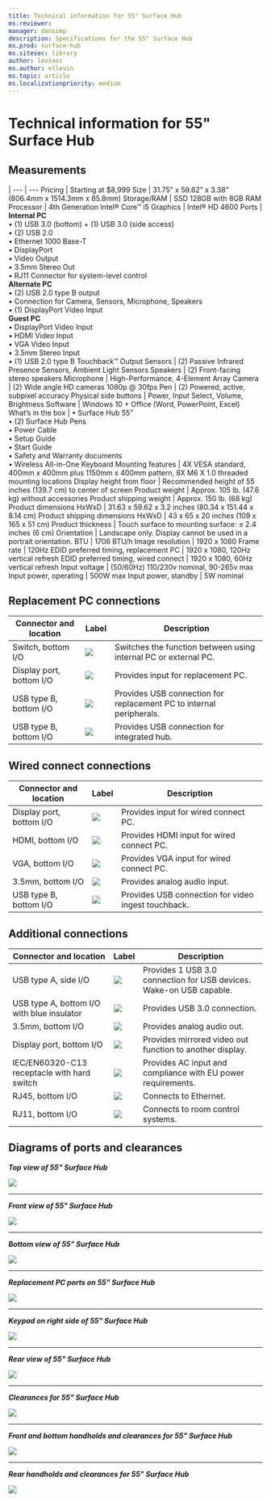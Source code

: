 ```yaml
---
title: Technical information for 55" Surface Hub   
ms.reviewer: 
manager: dansimp
description: Specifications for the 55" Surface Hub
ms.prod: surface-hub
ms.sitesec: library
author: levinec
ms.author: ellevin
ms.topic: article
ms.localizationpriority: medium
---
```


# Technical information for 55" Surface Hub

## Measurements 

|
--- | ---
Pricing	| Starting at $8,999 
Size |	31.75” x 59.62” x 3.38” (806.4mm x 1514.3mm x 85.8mm)
Storage/RAM	| SSD 128GB with 8GB RAM
Processor |	4th Generation Intel® Core™ i5 
Graphics |	Intel® HD 4600 
Ports |	**Internal PC**<br>• (1) USB 3.0 (bottom) + (1) USB 3.0 (side access) <br>• (2) USB 2.0<br>• Ethernet 1000 Base-T<br>• DisplayPort <br>• Video Output<br>• 3.5mm Stereo Out<br>• RJ11 Connector for system-level control<br>**Alternate PC**<br>• (2) USB 2.0 type B output<br>• Connection for Camera, Sensors, Microphone, Speakers<br>• (1) DisplayPort Video Input<br>**Guest PC**<br>• DisplayPort Video Input<br>• HDMI Video Input<br>• VGA Video Input<br>• 3.5mm Stereo Input<br>• (1) USB 2.0 type B Touchback™ Output
Sensors |	(2) Passive Infrared Presence Sensors, Ambient Light Sensors 
Speakers |	(2) Front-facing stereo speakers 
Microphone |	High-Performance, 4-Element Array 
Camera |	(2) Wide angle HD cameras 1080p @ 30fps 
Pen	 | (2) Powered, active, subpixel accuracy 
Physical side buttons |	Power, Input Select, Volume, Brightness 
Software |	Windows 10 + Office (Word, PowerPoint, Excel) 
What’s in the box |	• Surface Hub 55”<br>• (2) Surface Hub Pens<br>• Power Cable<br>• Setup Guide<br>• Start Guide<br>• Safety and Warranty documents<br>• Wireless All-in-One Keyboard
Mounting features	| 4X VESA standard, 400mm x 400mm plus 1150mm x 400mm pattern, 8X M6 X 1.0 threaded mounting locations
Display height from floor	| Recommended height of 55 inches (139.7 cm) to center of screen
Product weight |	Approx. 105 lb. (47.6 kg) without accessories
Product shipping weight	 | Approx. 150 lb. (68 kg)
Product dimensions HxWxD | 	31.63 x 59.62 x 3.2 inches (80.34 x 151.44 x 8.14 cm)
Product shipping dimensions HxWxD |	43 x 65 x 20 inches (109 x 165 x 51 cm)
Product thickness	| Touch surface to mounting surface: ≤ 2.4 inches (6 cm)
Orientation	 | Landscape only. Display cannot be used in a portrait orientation.
BTU	 | 1706 BTU/h
Image resolution |	1920 x 1080
Frame rate |	120Hz
EDID preferred timing, replacement PC |	1920 x 1080, 120Hz vertical refresh
EDID preferred timing, wired connect |	1920 x 1080, 60Hz vertical refresh
Input voltage | (50/60Hz)	110/230v nominal, 90-265v max
Input power, operating |	500W max
Input power, standby    |  	5W nominal


## Replacement PC connections 

Connector and location | Label | Description
--- | --- | ---
Switch, bottom I/O | ![](images/switch.png) | Switches the function between using internal PC or external PC.
Display port, bottom I/O | ![](images/dport.png) | Provides input for replacement PC.
USB type B, bottom I/O | ![](images/usb.png) | Provides USB connection for replacement PC to internal peripherals. 
USB type B, bottom I/O | ![](images/usb.png) | Provides USB connection for integrated hub.


## Wired connect connections

Connector and location | Label | Description
--- | --- | ---
Display port, bottom I/O | ![](images/dportio.png) | Provides input for wired connect PC.
HDMI, bottom I/O | ![](images/hdmi.png) | Provides HDMI input for wired connect PC.
VGA, bottom I/O | ![](images/vga.png) | Provides VGA input for wired connect PC.
3.5mm, bottom I/O | ![](images/35mm.png) | Provides analog audio input.
USB type B, bottom I/O | ![](images/usb.png) | Provides USB connection for video ingest touchback.

## Additional connections

Connector and location | Label | Description
--- | --- | ---
USB type A, side I/O | ![](images/usb.png) | Provides 1 USB 3.0 connection for USB devices. Wake-on USB capable.
USB type A, bottom I/O with blue insulator | ![](images/usb.png) | Provides USB 3.0 connection.
3.5mm, bottom I/O | ![](images/analog.png) | Provides analog audio out.
Display port, bottom I/O | ![](images/dportout.png) | Provides mirrored video out function to another display.
IEC/EN60320-C13 receptacle with hard switch | ![](images/iec.png) | Provides AC input and compliance with EU power requirements.
RJ45, bottom I/O | ![](images/rj45.png) | Connects to Ethernet.
RJ11, bottom I/O | ![](images/rj11.png) | Connects to room control systems.







## Diagrams of ports and clearances

***Top view of 55" Surface Hub***

![](images/sh-55-top.png)

---


***Front view of 55" Surface Hub***

![](images/sh-55-front.png)


---

***Bottom view of 55" Surface Hub***

![](images/sh-55-bottom.png)


---

***Replacement PC ports on 55" Surface Hub***

![](images/sh-55-rpc-ports.png)


---

***Keypad on right side of 55" Surface Hub***

![](images/key-55.png)


---

***Rear view of 55" Surface Hub***

![](images/sh-55-rear.png)


---

***Clearances for 55" Surface Hub***

![](images/sh-55-clearance.png)

---


***Front and bottom handholds and clearances for 55" Surface Hub***

![](images/sh-55-hand.png)


---


***Rear handholds and clearances for 55" Surface Hub***

![](images/sh-55-hand-rear.png)


